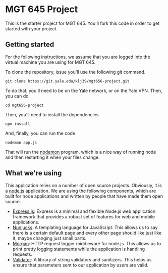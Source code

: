 # MGT 645 Project

This is the starter project for MGT 645. You'll fork this
code in order to get started with your project. 

## Getting started

For the following instructions, we assume that you are logged
into the virtual machine you are using for MGT 645. 

To clone the repository, issue you'll use the following git command.

	git clone https://git.yale.edu/klj39/mgt656-project.git

To do that, you'll need to be on the Yale network, or on the Yale VPN.
Then, you can do 

	cd mgt656-project

Then, you'll need to install the dependencies

	npm install

And, finally, you can run the code

	nodemon app.js

That will run the [nodemon](https://github.com/remy/nodemon)
program, which is a nice way of running node and then restarting
it when your files change.

## What we're using

This application relies on a number of open source projects.
Obviously, it is a [node.js](http://nodejs.org/) application.
We are using the following components, which are built for node
applications and written by people that have made them open 
source.

* [Express.js](http://expressjs.com/): Express is a minimal and flexible Node.js web application framework that provides a robust set of features for web and mobile applications.
* [Nunjucks](http://mozilla.github.io/nunjucks/): A templating language for JavaScript. This allows us to say there is a certain default page and every other page should like just like it, maybe changing just small parts.
* [Morgan](https://github.com/expressjs/morgan): HTTP request logger middleware for node.js. This allows us to print pretty logging statements while the application is handling requests.
* [Validator](https://github.com/chriso/validator.js): A library of string validators and sanitizers. This helps us ensure that parameters sent to our application by users are valid.